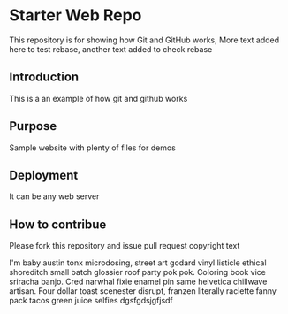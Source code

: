 # Starter Web Repo

This repository is for showing how Git and GitHub works, More text added here to test rebase, another text added to check rebase

## Introduction
This is a an example of how git and github works

## Purpose

Sample website with plenty of files for demos


## Deployment
It can be any web server

## How to contribue
Please fork this repository and issue pull request
copyright text

I'm baby austin tonx microdosing, street art godard vinyl listicle ethical shoreditch small batch glossier roof party pok pok. Coloring book vice sriracha banjo. Cred narwhal fixie enamel pin same helvetica chillwave artisan. Four dollar toast scenester disrupt, franzen literally raclette fanny pack tacos green juice selfies 
dgsfgdsjgfjsdf